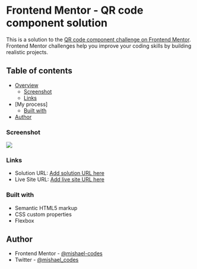# Frontend Mentor - QR code component solution

This is a solution to the [QR code component challenge on Frontend Mentor](https://www.frontendmentor.io/challenges/qr-code-component-iux_sIO_H). Frontend Mentor challenges help you improve your coding skills by building realistic projects. 

## Table of contents

- [Overview](#overview)
  - [Screenshot](#screenshot)
  - [Links](#links)
- [My process]
  - [Built with](#built-with)
- [Author](#author)





### Screenshot

![](.images/screenshot.png)

### Links

- Solution URL: [Add solution URL here](https://your-solution-url.com)
- Live Site URL: [Add live site URL here](https://mishael-codes.github.io/QR-Code-Challenge-Frontend-Mentor)

### Built with

- Semantic HTML5 markup
- CSS custom properties
- Flexbox

## Author

- Frontend Mentor - [@mishael-codes](https://www.frontendmentor.io/profile/mishael-codes)
- Twitter - [@mishael_codes](https://www.twitter.com/mishael_codes)

